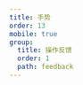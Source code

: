 ```yaml
---
title: 手势
order: 13
mobile: true
group:
  title: 操作反馈
  order: 1
  path: feedback
---
```


<code src="../demo/FingerGestureElement.jsx"></code>
<API src="../src/FingerGestureElement.tsx"></API>
